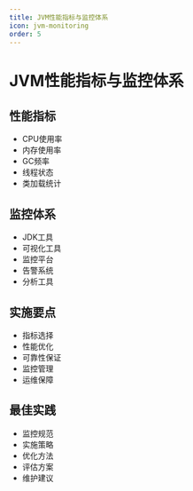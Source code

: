 ```yaml
---
title: JVM性能指标与监控体系
icon: jvm-monitoring
order: 5
---
```


# JVM性能指标与监控体系

## 性能指标
- CPU使用率
- 内存使用率
- GC频率
- 线程状态
- 类加载统计

## 监控体系
- JDK工具
- 可视化工具
- 监控平台
- 告警系统
- 分析工具

## 实施要点
- 指标选择
- 性能优化
- 可靠性保证
- 监控管理
- 运维保障

## 最佳实践
- 监控规范
- 实施策略
- 优化方法
- 评估方案
- 维护建议
